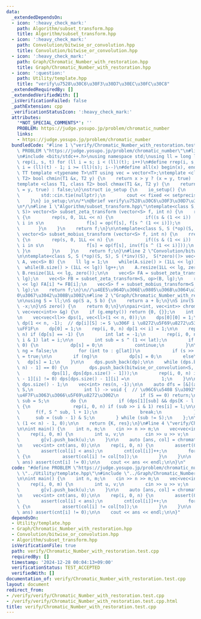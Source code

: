 ```yaml
---
data:
  _extendedDependsOn:
  - icon: ':heavy_check_mark:'
    path: Algorithm/subset_transform.hpp
    title: Algorithm/subset_transform.hpp
  - icon: ':heavy_check_mark:'
    path: Convolution/bitwise_or_convolution.hpp
    title: Convolution/bitwise_or_convolution.hpp
  - icon: ':heavy_check_mark:'
    path: Graph/Chromatic_Number_with_restoration.hpp
    title: Graph/Chromatic_Number_with_restoration.hpp
  - icon: ':question:'
    path: Utility/template.hpp
    title: "verify\u7528\u30C6\u30F3\u30D7\u30EC\u30FC\u30C8"
  _extendedRequiredBy: []
  _extendedVerifiedWith: []
  _isVerificationFailed: false
  _pathExtension: cpp
  _verificationStatusIcon: ':heavy_check_mark:'
  attributes:
    '*NOT_SPECIAL_COMMENTS*': ''
    PROBLEM: https://judge.yosupo.jp/problem/chromatic_number
    links:
    - https://judge.yosupo.jp/problem/chromatic_number
  bundledCode: "#line 1 \"verify/Chromatic_Number_with_restoration.test.cpp\"\n#define\
    \ PROBLEM \"https://judge.yosupo.jp/problem/chromatic_number\"\n#line 1 \"Utility/template.hpp\"\
    \n#include <bits/stdc++.h>\nusing namespace std;\nusing ll = long long;\n#define\
    \ rep(i, s, t) for (ll i = s; i < (ll)(t); i++)\n#define rrep(i, s, t) for (ll\
    \ i = (ll)(t) - 1; i >= (ll)(s); i--)\n#define all(x) begin(x), end(x)\n\n#define\
    \ TT template <typename T>\nTT using vec = vector<T>;\ntemplate <class T1, class\
    \ T2> bool chmin(T1 &x, T2 y) {\n    return x > y ? (x = y, true) : false;\n}\n\
    template <class T1, class T2> bool chmax(T1 &x, T2 y) {\n    return x < y ? (x\
    \ = y, true) : false;\n}\nstruct io_setup {\n    io_setup() {\n        ios::sync_with_stdio(false);\n\
    \        std::cin.tie(nullptr);\n        cout << fixed << setprecision(15);\n\
    \    }\n} io_setup;\n\n/*\n@brief verify\u7528\u30C6\u30F3\u30D7\u30EC\u30FC\u30C8\
    \n*/\n#line 1 \"Algorithm/subset_transform.hpp\"\ntemplate<class S, S (*op)(S,\
    \ S)> vector<S> subset_zeta_transform (vector<S> f, int n) {\n    rep(i, 0, n)\
    \ {\n        rep(s, 0, 1LL << n) {\n            if((s & (1 << i)) != 0) { // if\
    \ i in s\n                f[s] = op(f[s], f[s ^ (1 << i)]);\n            }\n \
    \       }\n    }\n    return f;\n}\n\ntemplate<class S, S (*op)(S, S), S (*inv)(S)>\
    \ vector<S> subset_mobius_transform (vector<S> f, int n) {\n    rrep(i, 0, n)\
    \ {\n        rep(s, 0, 1LL << n) {\n            if((s & (1 << i)) != 0) { // if\
    \ i in s\n                f[s] = op(f[s], inv(f[s ^ (1 << i)]));\n           \
    \ }\n        }\n    }\n    return f;\n}\n#line 2 \"Convolution/bitwise_or_convolution.hpp\"\
    \n\ntemplate<class S, S (*op)(S, S), S (*inv)(S),  S(*zero)()> vec<S> bitwise_or_convolution(vec<S>\
    \ A, vec<S> B) {\n    ll lg = 1;\n    while(A.size() > (1LL << lg)) lg++;\n  \
    \  while(B.size() > (1LL << lg)) lg++;\n    A.resize(1LL << lg, zero());\n   \
    \ B.resize(1LL << lg, zero());\n\n    vec<S> FA = subset_zeta_transform<S, op>(A,\
    \ lg);\n    vec<S> FB = subset_zeta_transform<S, op>(B, lg);\n    rep(i, 0, 1\
    \ << lg) FA[i] *= FB[i];\n    vec<S> f = subset_mobius_transform<S, op, inv>(FA,\
    \ lg);\n    return f;\n}\n//\u4EE5\u964D\u306E\u9805\u306B\u3064\u3044\u3066\u3001\
    0\u3067\u3042\u308B\u3002\n#line 2 \"Graph/Chromatic_Number_with_restoration.hpp\"\
    \n\nusing S = ll;\nS op(S a, S b) {\n    return a + b;\n}\nS inv(S x) {\n    return\
    \ -x;\n}\nS zero() {\n    return 0;\n}\n\npair<int, vec<int>> chromatic_number(const\
    \ vec<vec<int>> &g) {\n    if (g.empty()) return {0, {}};\n    int n = g.size();\n\
    \n    vec<vec<ll>> dps(1, vec<ll>(1 << n, 0));\n    dps[0][0] = 1;\n\n    vec<ll>\
    \ dp(1 << n, -1);  // dp[i][S] := S \u306F i \u8272\u5F69\u8272\u53EF\u80FD\u304B\
    \uFF1F\n    dp[0] = 1;\n    rep(i, 0, n) dp[1 << i] = 1;\n\n    rep(s, 0, 1 <<\
    \ n) if (dp[s] == -1) {\n        int lat = -1;\n        rep(i, 0, n) if (s >>\
    \ i & 1) lat = i;\n\n        int sub = s ^ (1 << lat);\n        if (dp[sub] ==\
    \ 0) {\n            dp[s] = 0;\n            continue;\n        }\n\n        bool\
    \ ng = false;\n        for (int to : g[lat])\n            if (s >> to & 1) ng\
    \ = true;\n\n        if (ng)\n            dp[s] = 0;\n        else\n         \
    \   dp[s] = 1;\n    }\n\n    dps.push_back(dp);\n\n    while (dps.back()[(1 <<\
    \ n) - 1] == 0) {\n        dps.push_back(bitwise_or_convolution<S, op, inv, zero>(\n\
    \            dps[1], dps[dps.size() - 1]));\n        rep(i, 0, n) if (dps[dps.size()\
    \ - 1][i] != 0) dps[dps.size() - 1][i] =\n            1;\n    }\n\n    int K =\
    \ dps.size() - 1;\n    vec<int> res(n, -1);\n\n    auto dfs = [&](auto f, int\
    \ S,\n                   int l) -> void {  // \u96C6\u5408 S\u3092\u3001 [l, K)\u3092\
    \u4F7F\u3063\u3066\u5F69\u8272\u3002\n        if (S == 0) return;\n        int\
    \ sub = S;\n        do {\n            if (dps[1][sub] && dps[K - l - 1][S ^ sub])\
    \ {\n                rep(i, 0, n) if (sub >> i & 1) res[i] = l;\n\n          \
    \      f(f, S ^ sub, l + 1);\n                break;\n            }\n\n      \
    \      sub = (sub - 1) & S;\n        } while (sub != S);\n    };\n\n    dfs(dfs,\
    \ (1 << n) - 1, 0);\n\n    return {K, res};\n}\n#line 4 \"verify/Chromatic_Number_with_restoration.test.cpp\"\
    \n\nint main() {\n    int n, m;\n    cin >> n >> m;\n    vec<vec<int>> g(n);\n\
    \    rep(i, 0, m) {\n        int u, v;\n        cin >> u >> v;\n        g[u].push_back(v);\n\
    \        g[v].push_back(u);\n    }\n\n    auto [ans, col] = chromatic_number(g);\n\
    \n    vec<int> cnt(ans, 0);\n\n    rep(i, 0, n) {\n        assert(0 <= col[i]);\n\
    \        assert(col[i] < ans);\n        cnt[col[i]]++;\n        for(int to : g[i])\
    \ {\n            assert(col[i] != col[to]);\n        }\n    }\n\n    rep(i, 0,\
    \ ans) assert(cnt[i] != 0);\n\n    cout << ans << endl;\n\n}\n"
  code: "#define PROBLEM \"https://judge.yosupo.jp/problem/chromatic_number\"\n#include\
    \ \"../Utility/template.hpp\"\n#include \"../Graph/Chromatic_Number_with_restoration.hpp\"\
    \n\nint main() {\n    int n, m;\n    cin >> n >> m;\n    vec<vec<int>> g(n);\n\
    \    rep(i, 0, m) {\n        int u, v;\n        cin >> u >> v;\n        g[u].push_back(v);\n\
    \        g[v].push_back(u);\n    }\n\n    auto [ans, col] = chromatic_number(g);\n\
    \n    vec<int> cnt(ans, 0);\n\n    rep(i, 0, n) {\n        assert(0 <= col[i]);\n\
    \        assert(col[i] < ans);\n        cnt[col[i]]++;\n        for(int to : g[i])\
    \ {\n            assert(col[i] != col[to]);\n        }\n    }\n\n    rep(i, 0,\
    \ ans) assert(cnt[i] != 0);\n\n    cout << ans << endl;\n\n}"
  dependsOn:
  - Utility/template.hpp
  - Graph/Chromatic_Number_with_restoration.hpp
  - Convolution/bitwise_or_convolution.hpp
  - Algorithm/subset_transform.hpp
  isVerificationFile: true
  path: verify/Chromatic_Number_with_restoration.test.cpp
  requiredBy: []
  timestamp: '2024-12-28 00:04:13+09:00'
  verificationStatus: TEST_ACCEPTED
  verifiedWith: []
documentation_of: verify/Chromatic_Number_with_restoration.test.cpp
layout: document
redirect_from:
- /verify/verify/Chromatic_Number_with_restoration.test.cpp
- /verify/verify/Chromatic_Number_with_restoration.test.cpp.html
title: verify/Chromatic_Number_with_restoration.test.cpp
---
```

